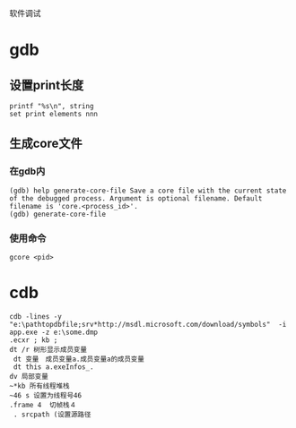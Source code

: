软件调试

# gdb

## 设置print长度

```
printf "%s\n", string
set print elements nnn

```

## 生成core文件

### 在gdb内

```
(gdb) help generate-core-file Save a core file with the current state of the debugged process. Argument is optional filename. Default filename is 'core.<process_id>'.
(gdb) generate-core-file

```



### 使用命令

```
gcore <pid>
```

# cdb

```
cdb -lines -y "e:\pathtopdbfile;srv*http://msdl.microsoft.com/download/symbols"  -i app.exe -z e:\some.dmp
.ecxr ; kb ;
dt /r 树形显示成员变量
 dt 变量　成员变量a.成员变量a的成员变量
 dt this a.exeInfos_.
dv 局部变量
~*kb 所有线程堆栈
~46 s 设置为线程号46
.frame 4  切帧栈４
 . srcpath (设置源路径

```

